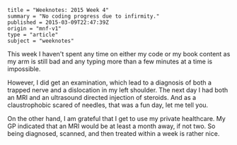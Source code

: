 ```
title = "Weeknotes: 2015 Week 4"
summary = "No coding progress due to infirmity."
published = 2015-03-09T22:47:39Z
origin = "mnf-v1"
type = "article"
subject = "weeknotes"
```

This week I haven't spent any time on either my code or my book content as my
arm is still bad and any typing more than a few minutes at a time is
impossible.

However, I did get an examination, which lead to a diagnosis of both a trapped
nerve and a dislocation in my left shoulder. The next day I had both an MRI
and an ultrasound directed injection of steroids. And as a claustrophobic
scared of needles, that was a fun day, let me tell you.

On the other hand, I am grateful that I get to use my private healthcare. My
GP indicated that an MRI would be at least a month away, if not two. So being
diagnosed, scanned, and then treated within a week is rather nice.
